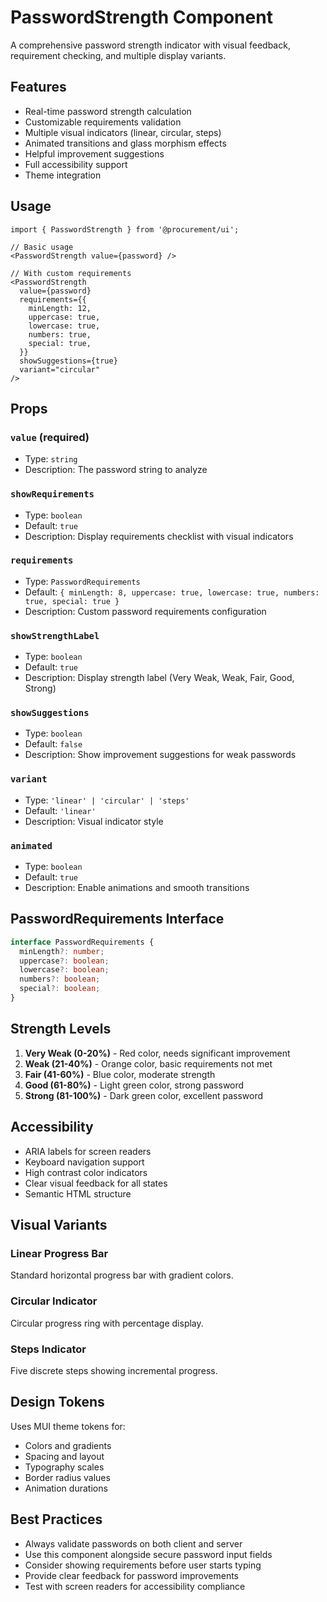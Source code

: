 # PasswordStrength Component

A comprehensive password strength indicator with visual feedback, requirement checking, and multiple display variants.

## Features

- Real-time password strength calculation
- Customizable requirements validation
- Multiple visual indicators (linear, circular, steps)
- Animated transitions and glass morphism effects
- Helpful improvement suggestions
- Full accessibility support
- Theme integration

## Usage

```tsx
import { PasswordStrength } from '@procurement/ui';

// Basic usage
<PasswordStrength value={password} />

// With custom requirements
<PasswordStrength
  value={password}
  requirements={{
    minLength: 12,
    uppercase: true,
    lowercase: true,
    numbers: true,
    special: true,
  }}
  showSuggestions={true}
  variant="circular"
/>
```

## Props

### `value` (required)

- Type: `string`
- Description: The password string to analyze

### `showRequirements`

- Type: `boolean`
- Default: `true`
- Description: Display requirements checklist with visual indicators

### `requirements`

- Type: `PasswordRequirements`
- Default: `{ minLength: 8, uppercase: true, lowercase: true, numbers: true, special: true }`
- Description: Custom password requirements configuration

### `showStrengthLabel`

- Type: `boolean`
- Default: `true`
- Description: Display strength label (Very Weak, Weak, Fair, Good, Strong)

### `showSuggestions`

- Type: `boolean`
- Default: `false`
- Description: Show improvement suggestions for weak passwords

### `variant`

- Type: `'linear' | 'circular' | 'steps'`
- Default: `'linear'`
- Description: Visual indicator style

### `animated`

- Type: `boolean`
- Default: `true`
- Description: Enable animations and smooth transitions

## PasswordRequirements Interface

```typescript
interface PasswordRequirements {
  minLength?: number;
  uppercase?: boolean;
  lowercase?: boolean;
  numbers?: boolean;
  special?: boolean;
}
```

## Strength Levels

1. **Very Weak (0-20%)** - Red color, needs significant improvement
2. **Weak (21-40%)** - Orange color, basic requirements not met
3. **Fair (41-60%)** - Blue color, moderate strength
4. **Good (61-80%)** - Light green color, strong password
5. **Strong (81-100%)** - Dark green color, excellent password

## Accessibility

- ARIA labels for screen readers
- Keyboard navigation support
- High contrast color indicators
- Clear visual feedback for all states
- Semantic HTML structure

## Visual Variants

### Linear Progress Bar

Standard horizontal progress bar with gradient colors.

### Circular Indicator

Circular progress ring with percentage display.

### Steps Indicator

Five discrete steps showing incremental progress.

## Design Tokens

Uses MUI theme tokens for:

- Colors and gradients
- Spacing and layout
- Typography scales
- Border radius values
- Animation durations

## Best Practices

- Always validate passwords on both client and server
- Use this component alongside secure password input fields
- Consider showing requirements before user starts typing
- Provide clear feedback for password improvements
- Test with screen readers for accessibility compliance
